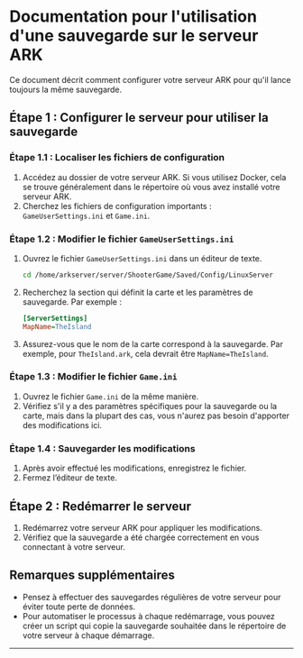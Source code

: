
# Documentation pour l'utilisation d'une sauvegarde sur le serveur ARK

Ce document décrit comment configurer votre serveur ARK pour qu'il lance toujours la même sauvegarde.

## Étape 1 : Configurer le serveur pour utiliser la sauvegarde

### Étape 1.1 : Localiser les fichiers de configuration

1. Accédez au dossier de votre serveur ARK. Si vous utilisez Docker, cela se trouve généralement dans le répertoire où vous avez installé votre serveur ARK.
2. Cherchez les fichiers de configuration importants : `GameUserSettings.ini` et `Game.ini`.

### Étape 1.2 : Modifier le fichier `GameUserSettings.ini`

1. Ouvrez le fichier `GameUserSettings.ini` dans un éditeur de texte.
   ```bash
   cd /home/arkserver/server/ShooterGame/Saved/Config/LinuxServer
   ```
3. Recherchez la section qui définit la carte et les paramètres de sauvegarde. Par exemple :
   ```ini
   [ServerSettings]
   MapName=TheIsland
   ```
4. Assurez-vous que le nom de la carte correspond à la sauvegarde. Par exemple, pour `TheIsland.ark`, cela devrait être `MapName=TheIsland`.

### Étape 1.3 : Modifier le fichier `Game.ini`

1. Ouvrez le fichier `Game.ini` de la même manière.
2. Vérifiez s'il y a des paramètres spécifiques pour la sauvegarde ou la carte, mais dans la plupart des cas, vous n'aurez pas besoin d'apporter des modifications ici.

### Étape 1.4 : Sauvegarder les modifications

1. Après avoir effectué les modifications, enregistrez le fichier.
2. Fermez l’éditeur de texte.

## Étape 2 : Redémarrer le serveur

1. Redémarrez votre serveur ARK pour appliquer les modifications.
2. Vérifiez que la sauvegarde a été chargée correctement en vous connectant à votre serveur.

## Remarques supplémentaires

- Pensez à effectuer des sauvegardes régulières de votre serveur pour éviter toute perte de données.
- Pour automatiser le processus à chaque redémarrage, vous pouvez créer un script qui copie la sauvegarde souhaitée dans le répertoire de votre serveur à chaque démarrage.

---
